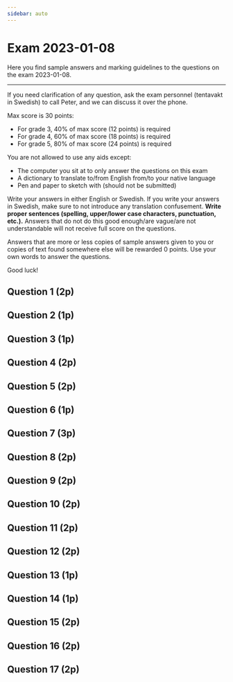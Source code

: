 ```yaml
---
sidebar: auto
---
```

# Exam 2023-01-08
Here you find sample answers and marking guidelines to the questions on the exam 2023-01-08.

---

If you need clarification of any question, ask the exam personnel (tentavakt in Swedish) to call Peter, and we can discuss it over the phone.

Max score is 30 points:

* For grade 3, 40% of max score (12 points) is required
* For grade 4, 60% of max score (18 points) is required
* For grade 5, 80% of max score (24 points) is required

You are not allowed to use any aids except:

* The computer you sit at to only answer the questions on this exam
* A dictionary to translate to/from English from/to your native language
* Pen and paper to sketch with (should not be submitted)

Write your answers in either English or Swedish. If you write your answers in Swedish, make sure to not introduce any translation confusement. **Write proper sentences (spelling, upper/lower case characters, punctuation, etc.).** Answers that do not do this good enough/are vague/are not understandable will not receive full score on the questions.

Answers that are more or less copies of sample answers given to you or copies of text found somewhere else will be rewarded 0 points. Use your own words to answer the questions.

Good luck!




## Question 1 (2p)
<ExamQuestion>
<template v-slot:question>

Name the method one should use in HTTP when the request is about:

1. Updating a resource
2. Deleting a resource
3. Creating a new resource
4. Retrieving a resource

You will get:

* 0.5 points for each correct name (spelling must be correct)

</template>
<template v-slot:sample-answer>

1. `PUT`
2. `DELETE`
3. `POST`
4. `GET`

</template>
<template v-slot:marking-guidelines>

* 0.5 points for each correct name (spelling must be correct)

</template>
</ExamQuestion>




## Question 2 (1p)
<ExamQuestion>
<template v-slot:question>

Is the URI `/movies/12/delete` a good or bad URI? Justify your answer.

</template>
<template v-slot:sample-answer>

In HTTP, the URI should only identify the resource the request is about. The URI `/movies/12/delete` seems to identify the movie resource with id `12`, which is OK, but then it also contains `delete`, which suggests the URI is used to delete the resource. That is wrong; what to do with the identified resource (such as deleting it), should instead be identified by the method. So, therefor, the URI is a bad one.

</template>
<template v-slot:marking-guidelines>

* 1 point for URI should only identify resources, not an "action"

</template>
</ExamQuestion>





## Question 3 (1p)
<ExamQuestion>
<template v-slot:question>

Explain what the `Content-Type` header is used for in HTTP. Also, give one example of a value it can have, and explain how that value should be interpreted.

</template>
<template v-slot:sample-answer>

The `Content-Type` header is used in HTTP requests and HTTP responses to indicate which data format the body of the request/response is written in. It can, for example, have the value `application/json`, which means that the body is written in JSON format.

</template>
<template v-slot:marking-guidelines>

* 0.25 points for used in requests
* 0.25 points for used in responses
* 0.25 points for explanation
* 0.25 points for correct example

</template>
</ExamQuestion>





## Question 4 (2p)
<ExamQuestion>
<template v-slot:question>

Name 3 different headers that exist in HTTP in addition to `Content-Type`.

You will get:

* 0.66 points for each correct header name

</template>
<template v-slot:sample-answer>

* Accept
* Authorization
* Host

</template>
<template v-slot:marking-guidelines>

* 0.66 points for each largely correct header name
* -0.25 points for a header name that is almost correct

</template>
</ExamQuestion>







## Question 5 (2p)
<ExamQuestion>
<template v-slot:question>

Write the HTTP status code one should use in a response when the request:

1. The resource identified by the URI doesn't exist
2. Couldn't be carried out, because something on the server didn't work as expected (for example the web app couldn't communicate with the database)
3. The server successfully carried out the request, but no resource is sent back (the response contains no body)
4. The server successfully carried out the request, and a new resource was created

You will get:

* 0.5 points for each correct status code

</template>
<template v-slot:sample-answer>

1. 404
2. 500
3. 204
4. 201

</template>
<template v-slot:marking-guidelines>

* 0.5 points for each correct status code

</template>
</ExamQuestion>









## Question 6 (1p)
<ExamQuestion>
<template v-slot:question>

REST is built upon a set of constraints. In this context, give a general description of what a constraint is.

</template>
<template v-slot:sample-answer>

A constraint means something that is limiting us in how to build the system. It prevents us from building the system in a bad way. The more of these constraints we use, the more of the bad ways of building the system we will avoid, and it is more likely that we will end up with a good system.

</template>
<template v-slot:marking-guidelines>

* 1 point for a correct description

</template>
</ExamQuestion>






## Question 7 (3p)
<ExamQuestion>
<template v-slot:question>

Name and describe each constraint REST consists of.

</template>
<template v-slot:sample-answer>

See [CHAPTER 5, Representational State Transfer (REST)](https://www.ics.uci.edu/~fielding/pubs/dissertation/rest_arch_style.htm) in Roy Fielding's dissertation *Architectural Styles and
the Design of Network-based Software Architectures*.

</template>
<template v-slot:marking-guidelines>

* 0.25 points for each correct name
* 0.25 points for each correct description

OR (if the code-on-demand constraint is not mentioned):

* 0.25 points for each correct name
* 0.25 points for each correct description
* 0.5 points for overall very good, accurate and correct descriptions

</template>
</ExamQuestion>






## Question 8 (2p)
<ExamQuestion>
<template v-slot:question>

On a backend storing information about species, the following SQLite table is used to store the specifies:

|id|name|numberOfLegs|
|---|---|---|
|1  | Snake | 0 |
|2  | Dog | 4 |
|3  | Human | 2 |
|4  | Cat | 4 |
| ... | ... | ... |

As you can see, there are many species, and some of them have the same number of legs. 

Your task is to design the REST API clients can use to obtain:

1. all species
2. all species with a specific number of legs (provided by the client)

You need to design the HTTP requests and the HTTP responses, including all details another programmer needs to know to be able to use your API without having to look at implementation details on the server.

</template>
<template v-slot:sample-answer>

To retrieve back all species, `GET /species` should be used. This will send back all species in JSON format with the status code `200`. If something goes wrong while carrying out the request (for example communication with the database doesn't work), then status code `500` will be sent back with no body.

To retrieve all species with a specific number of legs (let's say `4`), one should send the request `GET /species?numberOfLegs=4`. This will work the same way as `GET /species`, but only send back the species with the provided number of legs.

</template>
<template v-slot:marking-guidelines>

* For each operation:
  * 0.25 points for correct method
  * 0.25 points for a correct URI
  * 0.25 points for data format/required headers
  * 0.1 points for first status code
  * 0.15 for second status code
* Point reductions for small mistakes:
  * -0.1 points for `/animals` (much better to be consistent and call it `species`)

</template>
</ExamQuestion>






## Question 9 (2p)
<ExamQuestion>
<template v-slot:question>

On a backend storing information about blogposts, the following SQLite table is used to store the blogposts:

|id|title|content|
|---|---|---|
|1  | HTML | HTML is fun. |
|2  | CSS | CSS is very fun! |

The backend is implemented in Express, and the following code is used to send back all blogposts:

```js
app.get('/blogposts', function(request, response){
    
    const query = "SELECT * FROM blogposts"
    const values = []
    
    db.all(query, values, function(error, blogposts){
        
        // Let us assume no error occurs.
        
        response.json(blogposts)
        
    })
    
})
```

Write the body the HTTP response would contain for the request `GET /blogposts`.

</template>
<template v-slot:sample-answer>

```json
[{
  "id": 1,
  "title": "HTML",
  "content": "HTML is fun"
}, {
  "id": 2,
  "title": "CSS",
  "content": "CSS is very fun!"
}]
```

</template>
<template v-slot:marking-guidelines>

* 2 points for an answer that is largely correct
* Small point reductions for smaller errors:
  * -2 points for not returning an array with two objects
  * -0.25 points for keys not being surrounded by quotes at all

</template>
</ExamQuestion>





## Question 10 (2p)
<ExamQuestion>
<template v-slot:question>

Explain how a middleware is implemented in Express. Don't explain how a specific middleware is implemented, just give a general description.

</template>
<template v-slot:sample-answer>

A middleware in Express is implemented as a function. The function will be called each time the Express application receives an HTTP request. When it's called, it will be passed 3 arguments:

* `request`, which is an object containing information about the HTTP request that is being received
* `response`, which is an object containing information about the HTTP response that should be sent back to the client
* `next`, which is a function one should call if the next middleware in the Express application should be invoked

</template>
<template v-slot:marking-guidelines>

* 0.5 points for function
* 0.5 points for `req`/`request` parameter
* 0.5 points for `res`/`response` parameter
* 0.5 points for `next` parameter

</template>
</ExamQuestion>






## Question 11 (2p)
<ExamQuestion>
<template v-slot:question>

Explain how the purpose of an ID Token differs from the purpose of an Access Token.

</template>
<template v-slot:sample-answer>

ID Tokens are used to contain information about a specific user, such as the user's account id, username, email, etc. ID Tokens should be opened up by clients to read out this information, and then the client can use this information however it wants.

Access Tokens on the other hand should contain information proving that the user is authorized to perform some operations. It should not be opened up by clients, but instead sent back to the server in future requests as proof of being authorized to carry out those type of requests.

</template>
<template v-slot:marking-guidelines>

* 0.5 points for what ID Token contains
* 0.5 points for ID Token used by client
* 0.5 points for what Access Token contains/used for
* 0.5 points for Access Token sent to server from client as proof of authorization

</template>
</ExamQuestion>







## Question 12 (2p)
<ExamQuestion>
<template v-slot:question>

Here is a short story:

>Alice is going to buy wine at Systembologat (a store in Sweden selling wines). To be allowed to buy wine at Systembologet, you must be at least 20 years old. She enters the store, pickup the wine she wants to buy, and then she waits in the checkout line. When it's her turn to pay, she shows her driver license to the cashier, and then she pays for the wine and exits the store with the wine and a receipt.
>
>After she has left the store, she remembers that drinking alcohol can be bad, so she enters the store, waits in line again, and when it's her turn, she shows the receipt to the cashier and gives back the receipt and the wine, and she receives back the money she paid for the wine before.

In this story, authentication and authorization take place. Explain when and where these take place.

</template>
<template v-slot:sample-answer>

* When Alice pays for the wine: authentication (she proves she's the one on the driver license) and authorization (she proves she's over 20 (written on the driver license))
* When Alice gives back the wine: authorization (she proves she's authorized to make the exchange by showing the receipt)

</template>
<template v-slot:marking-guidelines>

* 0.66 points for each correct identified authentication/authorization
* -0.33 points for each identified authentication/authorization that doesn't exist

</template>
</ExamQuestion>







## Question 13 (1p)
<ExamQuestion>
<template v-slot:question>

Below is the table `humans` found in a database (not all rows are shown).

|id|name|age|
|---|---|---|
|1  | Alcie | 10 |
|2  | Bob | 20 |
|3  | Claire | 15 |
| ... | ... | ... |

Write an SQL query that sets `name` to `Alice` for all humans that currently has the name `Alcie`.

</template>
<template v-slot:sample-answer>

```sql
UPDATE humans SET name = "Alice" WHERE name = "Alcie"
```

</template>
<template v-slot:marking-guidelines>

* 1 point for an answer that is largely correct
* Point reductions for smaller errors:
  * -0.75 points for having all but `UPDATE humans SET` wrong

</template>
</ExamQuestion>







## Question 14 (1p)
<ExamQuestion>
<template v-slot:question>

Below is the table `humans` found in a database (not all rows are shown).

|id|name|age|
|---|---|---|
|1  | Alice | 10 |
|2  | Bob | 20 |
|3  | Claire | 15 |
| ... | ... | ... |

Write an SQL query that deletes all humans that are younger than `18` (those who are `18` should not be deleted).

</template>
<template v-slot:sample-answer>

```sql
DELETE FROM humans WHERE age < 18
```

</template>
<template v-slot:marking-guidelines>

* 1 point for an answer that is largely correct
* Small point reductions for smaller errors:
  * -0.1 points for `DELETE humans ...`
  * -0.25 points for `age = age < 18`

</template>
</ExamQuestion>







## Question 15 (2p)
<ExamQuestion>
<template v-slot:question>

Can one and the same table contain two foreign keys? If no, explain why. If yes, show an example of a database structure (the tables in the database) where one table has two foreign keys.

</template>
<template v-slot:sample-answer>

Yes, one and the same table can contain multiple foreign keys. For example, on a platform where users can create accounts and send private/direct messages to each other, we would have an `accounts` table to keep track of which accounts that exists on the platform, for example:

|id|username|password|
|---|---|---|
|1  | Alice | abc123 |
|2  | Bob | bobby |
| ... | ... | ... |

An we would have a `messages` table to keep track of all the messages that have been written on the platform, for example:

|id|subject|message|fromAccountId|toAccountId|
|---|---|---|---|---|
|1  | How are you? | ... | 1 | 2 |
|2  | Happe new year! | ... | 4 | 5 |
| ... | ... | ... | ... | ... |

In the `messages` table above, both `fromAccountId` and `toAccountId` would be foreign keys to the `accounts` table.

</template>
<template v-slot:marking-guidelines>

* 2 points for correct answer and a good example

</template>
</ExamQuestion>







## Question 16 (2p)
<ExamQuestion>
<template v-slot:question>

Describe an example where you would use `v-model` in Vue. There is no need to write any code. 

</template>
<template v-slot:sample-answer>

If you implement a Vue app where the user should enter her username, then you can use `v-model` on an `<input>` element to automatically store what the user has typed in the `<input>` element in a property in the model (the JS object returned from the `data()` function).

</template>
<template v-slot:marking-guidelines>

* 2 points for a description of a good use-case
* -0.5 points for writing `<v-model>` (it's not an HTML tag/component)

</template>
</ExamQuestion>








## Question 17 (2p)
<ExamQuestion>
<template v-slot:question>

Describe a Vue component (come up with one yourself) where it would be good to use one or more props. There is no need to write any code. 

</template>
<template v-slot:sample-answer>

If you implement a Vue component that should display a time in a fancy way, then it can be good to pass the time it should display as a prop, so the one using the component can choose which time that should be displayed, instead of hardcoding that in the component.

</template>
<template v-slot:marking-guidelines>

* 2 points for a description of a good use-case
* 1 point if providing a general description without much details

</template>
</ExamQuestion>